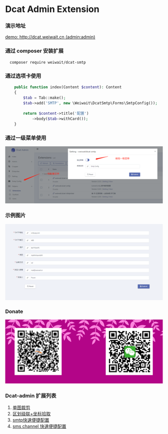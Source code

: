 # Dcat Admin Extension

### 演示地址
[demo: http://dcat.weiwait.cn (admin:admin)](http://dcat.weiwait.cn/admin/demo-distpickers/create 'user: admin psw: admin')

### 通过 composer 安装扩展
```shell
  composer require weiwait/dcat-smtp
```

### 通过选项卡使用
```php
    public function index(Content $content): Content
    {
        $tab = Tab::make();
        $tab->add('SMTP', new \Weiwait\DcatSmtp\Forms\SmtpConfig());

        return $content->title('配置')
            ->body($tab->withCard());
    }
```

### 通过一级菜单使用
![](https://github.com/weiwait/images/blob/main/dcat-smtp-menu.png?raw=true)

### 示例图片
![示例图片](https://github.com/weiwait/images/blob/main/dcat-smtp.png?raw=true)

### Donate
![示例图片](https://github.com/weiwait/images/blob/main/donate.png?raw=true)

### Dcat-admin 扩展列表
1. [单图裁剪](https://github.com/weiwait/dcat-cropper)
2. [区划级联+坐标拾取](https://github.com/weiwait/dcat-distpicker)
3. [smtp快速便捷配置](https://github.com/weiwait/dcat-smtp)
4. [sms channel 快速便捷配置](https://github.com/weiwait/dcat-easy-sms)
